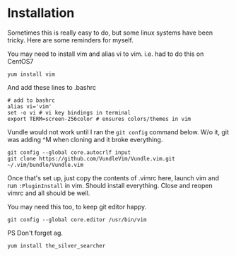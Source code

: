 Installation
=======

Sometimes this is really easy to do, but some linux systems have been tricky.  Here are some reminders for myself.

You may need to install vim and alias vi to vim.  i.e. had to do this on CentOS7

```
yum install vim
```

And add these lines to .bashrc

```
# add to bashrc
alias vi='vim'
set -o vi # vi key bindings in terminal
export TERM=screen-256color # ensures colors/themes in vim
```

Vundle would not work until I ran the `git config` command below. W/o it, git was adding ^M when cloning and it broke everything.

```
git config --global core.autocrlf input
git clone https://github.com/VundleVim/Vundle.vim.git ~/.vim/bundle/Vundle.vim

```

Once that's set up, just copy the contents of .vimrc here, launch vim and run `:PluginInstall` in vim.  Should install everything.  Close and reopen vimrc and all should be well.

You may need this too, to keep git editor happy.

```
git config --global core.editor /usr/bin/vim
```

PS Don't forget ag.

```
yum install the_silver_searcher
```
